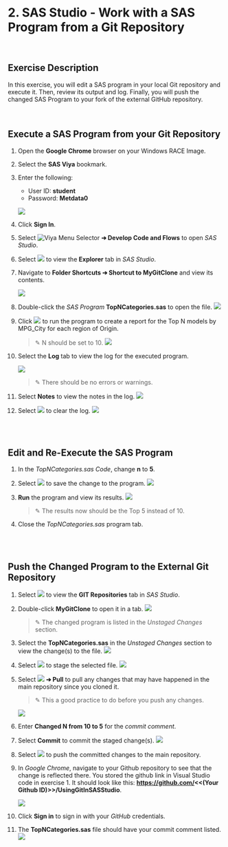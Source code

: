 

# 2. SAS Studio - Work with a SAS Program from a Git Repository 

<br>

## Exercise Description
In this exercise, you will edit a SAS program in your local Git repository and execute it.  Then, review its output and log.  Finally, you will push the changed SAS Program to your fork of the external GitHub repository.


<br>

## Execute a SAS Program from your Git Repository
1. Open the **Google Chrome** browser on your Windows RACE Image.
1. Select the **SAS Viya** bookmark.
1. Enter the following:
   - User ID: **student**
   - Password: **Metdata0**

    ![](img/SignIn.png)

1. Click **Sign In**.
1. Select ![Viya Menu Selector](img/HamburgerMenu.png) **&#10132; Develop Code and Flows** to open *SAS Studio*.
1. Select ![](img/ExplorerIcon.png) to view the **Explorer** tab in *SAS Studio*.
1. Navigate to **Folder Shortcuts &#10132; Shortcut to MyGitClone** and view its contents.
   
   ![](img/RepositoryContents.png)
2. Double-click the *SAS Program* **TopNCategories.sas** to open the file.
    ![](img/TopNProgram.png)
3. Click ![](img/Run.png) to run the program to create a report for the Top N models by MPG_City for each region of Origin.
   > &#9998; N should be set to 10.
   ![](img/Top10Results.png)
4. Select the **Log** tab to view the log for the executed program.

   ![](img/Top10Log.png)

   > &#9998; There should be no errors or warnings.
5. Select **Notes** to view the notes in the log.
   ![](img/Top10LogNotes.png)
6. Select ![](img/ClearLogIcon.png) to clear the log.
   ![](img/Top10ClearLog.png)



<br>
<br>

## Edit and Re-Execute the SAS Program
1. In the *TopNCategories.sas Code*, change **n** to **5**.
1. Select ![](img/SaveIcon.png) to save the change to the program.
    ![](img/SavedTopN.png)
1. **Run** the program and view its results.
    ![](img/Top5Results.png)

   > &#9998; The results now should be the Top 5 instead of 10.
1. Close the *TopNCategories.sas* program tab.

<br>
<br>

## Push the Changed Program to the External Git Repository
1. Select ![](img/GITIcon.png) to view the **GIT Repositories** tab in *SAS Studio*.
1. Double-click **MyGitClone** to open it in a tab.
   ![](img/MyGitUnstaged.png)
   > &#9998; The changed program is listed in the *Unstaged Changes* section.
1. Select the **TopNCategories.sas** in the *Unstaged Changes* section to view the change(s) to the file.
   ![](img/FileChanges.png)
1. Select ![](img/StageIcon.png) to stage the selected file.
   ![](img/StagedFile.png)
1. Select ![](img/PullMainIcon.png) **&#10132; Pull** to pull any changes that may have happened in the main repository since you cloned it.
   > &#9998; This a good practice to do before you push any changes.

   ![](img/PullMain.png)

1. Enter **Changed N from 10 to 5** for the *commit comment*.
1. Select **Commit** to commit the staged change(s).
   ![](img/CommitChanges.png)
1. Select ![](img/PushMainIcon.png) to push the committed changes to the main repository.
1. In *Google Chrome*, navigate to your Github repository to see that the change is reflected there.  You stored the github link in Visual Studio code in exercise 1.  It should look like this:  **https://github.com/<<(Your Github ID)>>/UsingGitInSASStudio**.
   
   ![](img/GitURL.png)
2. Click **Sign in** to sign in with your *GitHub* credentials.
3. The **TopNCategories.sas** file should have your commit comment listed.
   ![](img/UpdatedFork.png)

<br>
<br>
